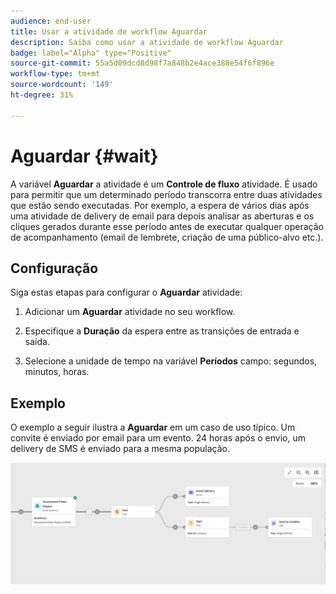 ```yaml
---
audience: end-user
title: Usar a atividade de workflow Aguardar
description: Saiba como usar a atividade de workflow Aguardar
badge: label="Alpha" type="Positive"
source-git-commit: 55a5d09dcd8d98f7a848b2e4ace388e54f6f896e
workflow-type: tm+mt
source-wordcount: '149'
ht-degree: 31%

---
```



# Aguardar {#wait}

A variável **Aguardar** a atividade é um **Controle de fluxo** atividade. É usado para permitir que um determinado período transcorra entre duas atividades que estão sendo executadas. Por exemplo, a espera de vários dias após uma atividade de delivery de email para depois analisar as aberturas e os cliques gerados durante esse período antes de executar qualquer operação de acompanhamento (email de lembrete, criação de uma público-alvo etc.).

## Configuração

Siga estas etapas para configurar o **Aguardar** atividade:

1. Adicionar um **Aguardar** atividade no seu workflow.

1. Especifique a **Duração** da espera entre as transições de entrada e saída.

1. Selecione a unidade de tempo na variável **Períodos** campo: segundos, minutos, horas.

## Exemplo

O exemplo a seguir ilustra a **Aguardar** em um caso de uso típico. Um convite é enviado por email para um evento. 24 horas após o envio, um delivery de SMS é enviado para a mesma população.

![](../assets/workflow-wait-example.png)

